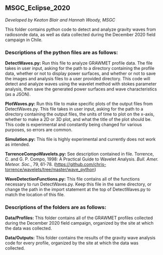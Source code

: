## MSGC_Eclipse_2020


*Developed by Keaton Blair and Hannah Woody, MSGC*


This folder contains python code to detect and analyze gravity waves from radiosonde data, as well as data collected during the December 2020 field campaign in Chile.


### Descriptions of the python files are as follows:


 **DetectWaves.py:**
Run this file to analyze GRAWMET profile data. The file takes in user input, asking for the path to a directory containing the profile data, whether or not to display power surfaces, and whether or not to save the images and analysis files to a user provided directory. This code will detect and analyze waves using the wavelet method with stokes parameter analysis, then save the generated power surfaces and wave characteristics (as a JSON).


 **PlotWaves.py:**
Run this file to make specific plots of the output files from DetectWaves.py. This file takes in user input, asking for the path to a directory containing the output files, the units of time to plot on the x-axis, whether to make a 2D or 3D plot, and what the title of the plot should be. This code is experimental and constantly being changed for various purposes, so errors are common.


**Simulation.py:**
This file is highly experimental and currently does not work as intended.


**TorrenceCompoWavelets.py:**
See description contained in file. Torrence, C. and G. P. Compo, 1998: A Practical Guide to Wavelet Analysis. <I>Bull. Amer. Meteor. Soc.</I>, 79, 61-78. (https://github.com/chris-torrence/wavelets/tree/master/wave_python)


**WaveDetectionFunctions.py:**
This file contains all of the functions necessary to run DetectWaves.py. Keep this file in the same directory, or change the path in the import statement at the top of DetectWaves.py to match the location of this file.


### Descriptions of the folders are as follows:


**Data/Profiles:**
This folder contains all of the GRAWMET profiles collected during the December 2020 field campaign, organized by the site at which the data was collected.

**Data/Outputs:**
This folder contains the results of the gravity wave analysis code for every profile, organized by the site at which the data was collected.